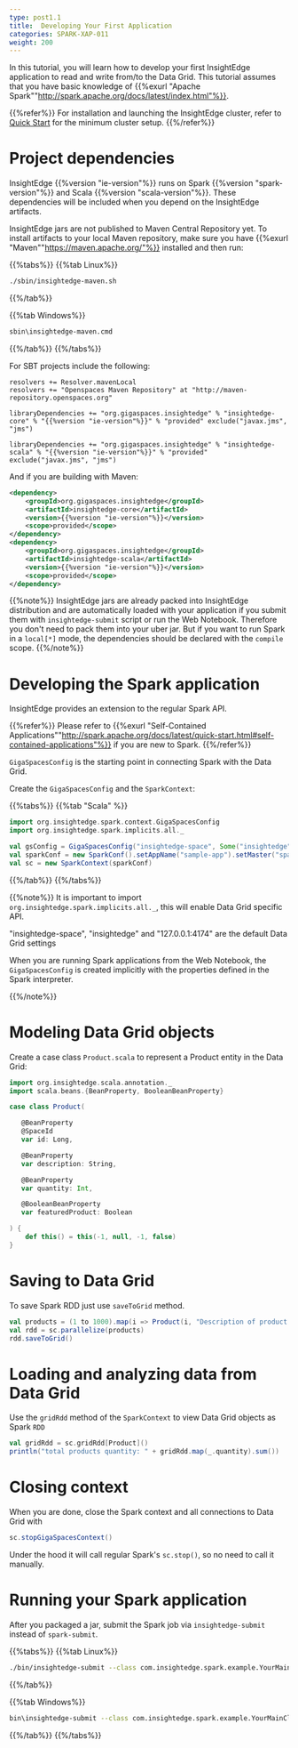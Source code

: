 ```yaml
---
type: post1.1
title:  Developing Your First Application
categories: SPARK-XAP-011
weight: 200
---
```



In this tutorial, you will learn how to develop your first InsightEdge application to read and write from/to the Data Grid. This tutorial assumes that you have basic knowledge of {{%exurl "Apache Spark""http://spark.apache.org/docs/latest/index.html"%}}.



{{%refer%}}
For installation and launching the InsightEdge cluster, refer to [Quick Start](./quick_start.html) for the minimum cluster setup.
{{%/refer%}}


# Project dependencies

InsightEdge {{%version "ie-version"%}} runs on Spark {{%version "spark-version"%}} and Scala {{%version "scala-version"%}}. These dependencies will be included when you depend on the InsightEdge artifacts.

InsightEdge jars are not published to Maven Central Repository yet. To install artifacts to your local Maven repository, make sure you have {{%exurl "Maven""https://maven.apache.org/"%}} installed and then run:

{{%tabs%}}
{{%tab Linux%}}
```bash
./sbin/insightedge-maven.sh
```
{{%/tab%}}

{{%tab Windows%}}
```bash
sbin\insightedge-maven.cmd
```
{{%/tab%}}
{{%/tabs%}}

For SBT projects include the following:

```
resolvers += Resolver.mavenLocal
resolvers += "Openspaces Maven Repository" at "http://maven-repository.openspaces.org"

libraryDependencies += "org.gigaspaces.insightedge" % "insightedge-core" % "{{%version "ie-version"%}}" % "provided" exclude("javax.jms", "jms")

libraryDependencies += "org.gigaspaces.insightedge" % "insightedge-scala" % "{{%version "ie-version"%}}" % "provided" exclude("javax.jms", "jms")
```

And if you are building with Maven:

```xml
<dependency>
    <groupId>org.gigaspaces.insightedge</groupId>
    <artifactId>insightedge-core</artifactId>
    <version>{{%version "ie-version"%}}</version>
    <scope>provided</scope>
</dependency>
<dependency>
    <groupId>org.gigaspaces.insightedge</groupId>
    <artifactId>insightedge-scala</artifactId>
    <version>{{%version "ie-version"%}}</version>
    <scope>provided</scope>
</dependency>
```

{{%note%}}
InsightEdge jars are already packed into InsightEdge distribution and are automatically loaded with your application if you submit them with `insightedge-submit` script or run the Web Notebook. Therefore you don't need to pack them into your uber jar. But if you want to run Spark in a `local[*]` mode, the dependencies should be declared with the `compile` scope.
{{%/note%}}

# Developing the Spark application

InsightEdge provides an extension to the regular Spark API.

{{%refer%}}
Please refer to {{%exurl "Self-Contained Applications""http://spark.apache.org/docs/latest/quick-start.html#self-contained-applications"%}} if you are new to Spark.
{{%/refer%}}

`GigaSpacesConfig` is the starting point in connecting Spark with the Data Grid.

Create the `GigaSpacesConfig` and the `SparkContext`:

{{%tabs%}}
{{%tab "Scala" %}}
```scala
import org.insightedge.spark.context.GigaSpacesConfig
import org.insightedge.spark.implicits.all._

val gsConfig = GigaSpacesConfig("insightedge-space", Some("insightedge"), Some("127.0.0.1:4174"))
val sparkConf = new SparkConf().setAppName("sample-app").setMaster("spark://127.0.0.1:7077").setGigaSpaceConfig(gsConfig)
val sc = new SparkContext(sparkConf)
```
{{%/tab%}}
{{%/tabs%}}

{{%note%}}
It is important to import `org.insightedge.spark.implicits.all._`, this will enable Data Grid specific API.

"insightedge-space", "insightedge" and "127.0.0.1:4174" are the default Data Grid settings

When you are running Spark applications from the Web Notebook, the `GigaSpacesConfig` is created implicitly with the properties defined in the Spark interpreter.

{{%/note%}}

# Modeling Data Grid objects

Create a case class `Product.scala` to represent a Product entity in the Data Grid:

```scala
import org.insightedge.scala.annotation._
import scala.beans.{BeanProperty, BooleanBeanProperty}

case class Product(

   @BeanProperty
   @SpaceId
   var id: Long,

   @BeanProperty
   var description: String,

   @BeanProperty
   var quantity: Int,

   @BooleanBeanProperty
   var featuredProduct: Boolean

) {
    def this() = this(-1, null, -1, false)
}
```

# Saving to Data Grid

To save Spark RDD just use `saveToGrid` method.

```scala
val products = (1 to 1000).map(i => Product(i, "Description of product " + i, Random.nextInt(10), Random.nextBoolean()))
val rdd = sc.parallelize(products)
rdd.saveToGrid()
```

# Loading and analyzing data from Data Grid

Use the `gridRdd` method of the `SparkContext` to view Data Grid objects as Spark `RDD`

```scala
val gridRdd = sc.gridRdd[Product]()
println("total products quantity: " + gridRdd.map(_.quantity).sum())
```

# Closing context
When you are done, close the Spark context and all connections to Data Grid with

```scala
sc.stopGigaSpacesContext()
```

Under the hood it will call regular Spark's `sc.stop()`, so no need to call it manually.

# Running your Spark application
After you packaged a jar, submit the Spark job via `insightedge-submit` instead of `spark-submit`.

{{%tabs%}}
{{%tab Linux%}}
```bash
./bin/insightedge-submit --class com.insightedge.spark.example.YourMainClass --master spark://127.0.0.1:7077 path/to/jar/insightedge-examples.jar
```
{{%/tab%}}

{{%tab Windows%}}
```bash
bin\insightedge-submit --class com.insightedge.spark.example.YourMainClass --master spark://127.0.0.1:7077 path\to\jar\insightedge-examples.jar
```
{{%/tab%}}
{{%/tabs%}}